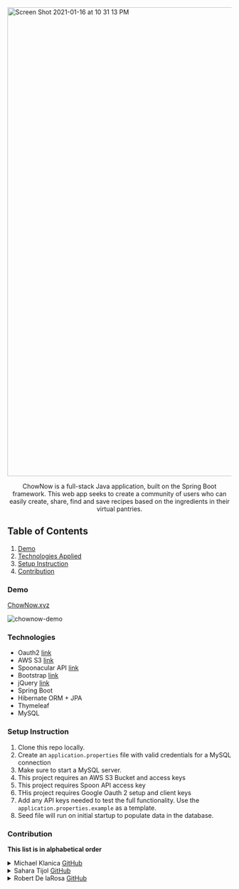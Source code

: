
<img width="1054" alt="Screen Shot 2021-01-16 at 10 31 13 PM" src="https://user-images.githubusercontent.com/40813295/104831049-b1dff200-584a-11eb-97d8-ceefe2e88d9a.png">

<b></b>
<b></b>
<p align="center"> 
ChowNow is a full-stack Java application, built on the Spring Boot framework. This web app seeks to create a community of users who can easily create, share, find and save recipes based on the ingredients in their virtual pantries.
</p>

## Table of Contents
1. [Demo](https://github.com/chow-now/capstone#demo)
2. [Technologies Applied](https://github.com/chow-now/capstone#technologies)
3. [Setup Instruction](https://github.com/chow-now/capstone#setup-instruction)
4. [Contribution](https://github.com/chow-now/capstone#contribution)
### Demo
[ChowNow.xyz](https://www.chownow.xyz)


![chownow-demo](https://user-images.githubusercontent.com/40813295/105200128-1e861580-5b05-11eb-9dda-1f61da491904.gif)
                         
### Technologies
- Oauth2 [link](https://oauth.net/2/)
- AWS S3 [link](https://aws.amazon.com/s3/)
- Spoonacular API [link](https://spoonacular.com/food-api)
- Bootstrap [link](https://getbootstrap.com/)
- jQuery [link](https://jquery.com/)
- Spring Boot 
- Hibernate ORM + JPA
- Thymeleaf
- MySQL


### Setup Instruction

1. Clone this repo locally.
1. Create an `application.properties` file with valid credentials for a MySQL connection
1. Make sure to start a MySQL server.
1. This project requires an AWS S3 Bucket and access keys
1. This project requires Spoon API access key
1. THis project requires Google Oauth 2 setup and client keys
1. Add any API keys needed to test the full functionality. Use the `application.properties.example` as a template.
1. Seed file will run on initial startup to populate data in the database.

### Contribution
**This list is in alphabetical order**

<details>
  <summary>Michael Klanica <a href="https://github.com/michaelklanica" target="_blank">GitHub</a></summary>

  1. Implementation of dynamic form using Thymeleaf.
  2. Integration of AWS S3 for storing images. 
  3. Styling form using CSS and Bootstrap.
  4. Accessing database info using Ajax requests.
</details>

<details>
  <summary>Sahara Tijol  <a href="https://github.com/saharatijol" target="_blank">GitHub</a></summary>
  
  1. Integration of Spoonacular API through AJAX requests and hidden forms  
  2. Implement fetching data from Spoonacular API from front-end then transfer that data to our back-end.
  3. Implemented search functionality using a single search input form that retrieves results from 2 sources.
  4. Styled recipes/index view using CSS, JQuery and Bootstrap 
  5. Remote server and database setup/management and deployment.
</details>

<details>
  <summary>Robert De laRosa <a href="https://github.com/rdelarosa3" target="_blank">GitHub</a></summary>

  1. Implementation of Spring Security 
  2. Integration of AWS S3 for remote file storage
  3. Implementation and setup for Oauth2 with Google 
  4. UX/UI design using JS, CSS, JQuery, and Bootstrap libraries
  5. Creation and admin dashboard with DataTables plugin
</details>
 
